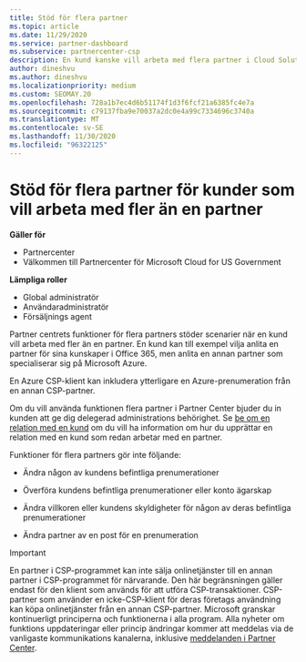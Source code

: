 ```yaml
---
title: Stöd för flera partner
ms.topic: article
ms.date: 11/29/2020
ms.service: partner-dashboard
ms.subservice: partnercenter-csp
description: En kund kanske vill arbeta med flera partner i Cloud Solution Provider-programmet som specialiserar sig på olika tjänster.
author: dineshvu
ms.author: dineshvu
ms.localizationpriority: medium
ms.custom: SEOMAY.20
ms.openlocfilehash: 728a1b7ec4d6b51174f1d3f6fcf21a6385fc4e7a
ms.sourcegitcommit: c79137fba9e70037a2dc0e4a99c7334696c3740a
ms.translationtype: MT
ms.contentlocale: sv-SE
ms.lasthandoff: 11/30/2020
ms.locfileid: "96322125"
---
```

# <a name="multi-partner-support-for-customers-who-want-to-work-with-more-than-one-partner"></a>Stöd för flera partner för kunder som vill arbeta med fler än en partner

**Gäller för**

- Partnercenter
- Välkommen till Partnercenter för Microsoft Cloud for US Government

**Lämpliga roller**

- Global administratör
- Användaradministratör
- Försäljnings agent

Partner centrets funktioner för flera partners stöder scenarier när en kund vill arbeta med fler än en partner. En kund kan till exempel vilja anlita en partner för sina kunskaper i Office 365, men anlita en annan partner som specialiserar sig på Microsoft Azure.

En Azure CSP-klient kan inkludera ytterligare en Azure-prenumeration från en annan CSP-partner.

Om du vill använda funktionen flera partner i Partner Center bjuder du in kunden att ge dig delegerad administrations behörighet. Se [be om en relation med en kund](request-a-relationship-with-a-customer.md) om du vill ha information om hur du upprättar en relation med en kund som redan arbetar med en partner.

Funktioner för flera partners gör inte följande:

- Ändra någon av kundens befintliga prenumerationer

- Överföra kundens befintliga prenumerationer eller konto ägarskap

- Ändra villkoren eller kundens skyldigheter för någon av deras befintliga prenumerationer

- Ändra partner av en post för en prenumeration

> [!IMPORTANT]  
> En partner i CSP-programmet kan inte sälja onlinetjänster till en annan partner i CSP-programmet för närvarande. Den här begränsningen gäller endast för den klient som används för att utföra CSP-transaktioner. CSP-partner som använder en icke-CSP-klient för deras företags användning kan köpa onlinetjänster från en annan CSP-partner. Microsoft granskar kontinuerligt principerna och funktionerna i alla program. Alla nyheter om funktions uppdateringar eller princip ändringar kommer att meddelas via de vanligaste kommunikations kanalerna, inklusive [meddelanden i Partner Center](announcements/index.md).
